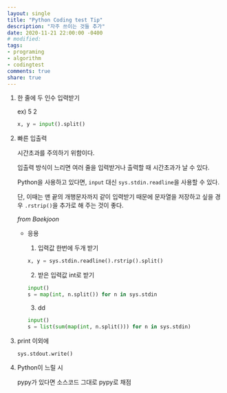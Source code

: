```yaml
---
layout: single
title: "Python Coding test Tip"
description: "자주 쓰이는 것들 추가"
date: 2020-11-21 22:00:00 -0400
# modified: 
tags: 
- programing
- algorithm
- codingtest
comments: true
share: true
---
```


1. 한 줄에 두 인수 입력받기

	ex) 5 2
	```python
	x, y = input().split()
	```
2. 빠른 입출력

	시간초과를 주의하기 위함이다.

	입출력 방식이 느리면 여러 줄을 입력받거나 출력할 때 시간초과가 날 수 있다.

	Python을 사용하고 있다면, `input` 대신 `sys.stdin.readline`을 사용할 수 있다.

	단, 이때는 맨 끝의 개행문자까지 같이 입력받기 때문에 문자열을 저장하고 싶을 경우 `.rstrip()`을 추가로 해 주는 것이 좋다.

	*from Baekjoon*

	- 응용
	
		1. 입력값 한번에 두개 받기
		```python
		x, y = sys.stdin.readline().rstrip().split()
		```
		2. 받은 입력값 int로 받기
		```python
		input()
		s = map(int, n.split()) for n in sys.stdin
		```
		3. dd
		```python
		input()
		s = list(sum(map(int, n.split())) for n in sys.stdin)
		```

3. print 이외에

	`sys.stdout.write()`
4. Python이 느릴 시

	pypy가 있다면 소스코드 그대로 pypy로 채점

